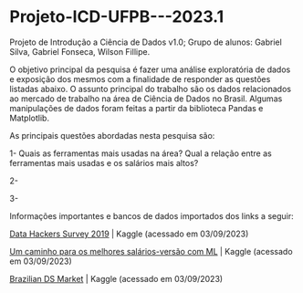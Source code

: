 # Projeto-ICD-UFPB---2023.1

Projeto de Introdução a Ciência de Dados v1.0; 
Grupo de alunos: Gabriel Silva, Gabriel Fonseca, Wilson Fillipe. 


O objetivo principal da pesquisa é fazer uma análise exploratória de dados e exposição dos mesmos com a finalidade de responder as questões listadas abaixo. O assunto principal do trabalho são os dados relacionados ao mercado de trabalho na área de Ciência de Dados no Brasil. Algumas manipulações de dados foram feitas a partir da biblioteca Pandas e Matplotlib. 


As principais questões abordadas nesta pesquisa são: 

1- Quais as ferramentas mais usadas na área? Qual a relação entre as ferramentas mais usadas e os salários mais altos? 


2- 


3- 



Informações importantes e bancos de dados importados dos links a seguir: 

[Data Hackers Survey 2019](https://www.kaggle.com/datasets/datahackers/pesquisa-data-hackers-2019) | Kaggle (acessado em 03/09/2023) 

[Um caminho para os melhores salários-versão com ML](https://www.kaggle.com/code/luizweb/um-caminho-para-os-melhores-sal-rios-vers-o-com-ml) | Kaggle (acessado em 03/09/2023) 

[Brazilian DS Market](https://www.kaggle.com/code/jsaguiar/brazilian-ds-market) | Kaggle (acessado em 03/09/2023) 


